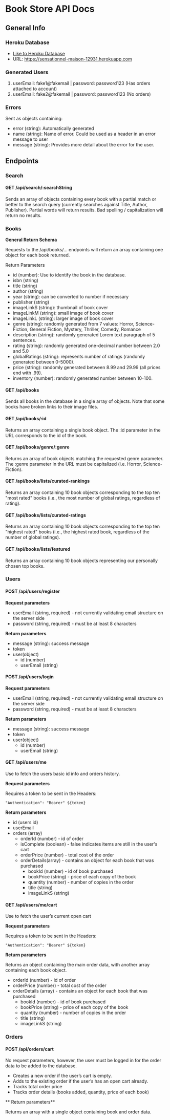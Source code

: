# Book Store API Docs

## General Info

### Heroku Database

- [Like to Heroku Database](https://sensationnel-maison-12931.herokuapp.com)
- URL: https://sensationnel-maison-12931.herokuapp.com

### Generated Users

1. userEmail: fake1@fakemail | password: password123 (Has orders attached to account)
2. userEmail: fake2@fakemail | password: password123 (No orders)

### Errors

Sent as objects containing:

- error (string): Automatically generated
- name (string): Name of error. Could be used as a header in an error message to user
- message (string): Provides more detail about the error for the user.

## Endpoints

### Search

#### GET /api/search/:searchString

Sends an array of objects containing every book with a partial match or better to the search query (currently searches against Title, Author, Publisher). Partial words will return results. Bad spelling / capitalization will return no results.

### Books

**General Return Schema**

Requests to the /api/books/... endpoints will return an array containing one object for each book returned.

Return Parameters

- id (number): Use to identify the book in the database.
- isbn (string)
- title (string)
- author (string)
- year (string): can be converted to number if necessary
- publisher (string)
- imageLinkS (string): thumbnail of book cover
- imageLinkM (string): small image of book cover
- imageLinkL (string): larger image of book cover
- genre (string): randomly generated from 7 values: Horror, Science-Fiction, General Fiction, Mystery, Thriller, Comedy, Romance
- description (string): randomly generated Lorem text paragraph of 5 sentences.
- rating (string): randomly generated one-decimal number between 2.0 and 5.0
- globalRatings (string): represents number of ratings (randomly generated between 0-5000).
- price (string): randomly generated between 8.99 and 29.99 (all prices end with .99).
- inventory (number): randomly generated number between 10-100.

#### GET /api/books

Sends all books in the database in a single array of objects. Note that some books have broken links to their image files.

#### GET /api/books/:id

Returns an array containing a single book object. The :id parameter in the URL corresponds to the id of the book.

#### GET /api/books/genre/:genre

Returns an array of book objects matching the requested genre parameter. The :genre parameter in the URL must be capitalized (i.e. Horror, Science-Fiction).

#### GET /api/books/lists/curated-rankings

Returns an array containing 10 book objects corresponding to the top ten "most rated" books (i.e., the most number of global ratings, regardless of rating).

#### GET /api/books/lists/curated-ratings

Returns an array containing 10 book objects corresponding to the top ten "highest rated" books (i.e., the highest rated book, regardless of the number of global ratings).

#### GET /api/books/lists/featured

Returns an array containing 10 book objects representing our personally chosen top books.

### Users

#### POST /api/users/register

**Request parameters**

- userEmail (string, required) - not currently validating email structure on the server side
- password (string, required) - must be at least 8 characters

**Return parameters**

- message (string): success message
- token
- user(object)
  - id (number)
  - userEmail (string)
 
#### POST /api/users/login

**Request parameters**

- userEmail (string, required) - not currently validating email structure on the server side
- password (string, required) - must be at least 8 characters

**Return parameters**

- message (string): success message
- token
- user(object)
  - id (number)
  - userEmail (string)

#### GET /api/users/me

Use to fetch the users basic id info and orders history.

**Request parameters**

Requires a token to be sent in the Headers:

`"Authentication": "Bearer" ${token}`

**Return parameters**

- id (users id)
- userEmail
- orders (array)
  - orderId (number) - id of order
  - isComplete (boolean) - false indicates items are still in the user's cart
  - orderPrice (number) - total cost of the order
  - orderDetails(array) - contains an object for each book that was purchased
    - bookId (number) - id of book purchased
    - bookPrice (string) - price of each copy of the book
    - quantity (number) - number of copies in the order
    - title (string)
    - imageLinkS (string)

#### GET /api/users/me/cart

Use to fetch the user’s current open cart

**Request parameters**

Requires a token to be sent in the Headers:

`"Authentication": "Bearer" ${token}`

**Return parameters**

Returns an object containing the main order data, with another array containing each book object.

- orderId (number) - id of order
- orderPrice (number) - total cost of the order
- orderDetails (array) - contains an object for each book that was purchased 
  - bookId (number) - id of book purchased
  - bookPrice (string) - price of each copy of the book
  - quantity (number) - number of copies in the order
  - title (string)
  - imageLinkS (string)

### Orders

#### POST /api/orders/cart

No request parameters, however, the user must be logged in for the order data to be added to the database. 

- Creates a new order if the user’s cart is empty.
- Adds to the existing order if the user’s has an open cart already.
- Tracks total order price
- Tracks order details (books added, quantity, price of each book)

** Return parameters**

Returns an array with a single object containing book and order data.

